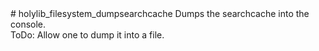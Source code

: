 <type name="holylib_filesystem_dumpsearchcache" category="" is="convar">
	<summary>
		# holylib_filesystem_dumpsearchcache
		Dumps the searchcache into the console.<br>
		ToDo: Allow one to dump it into a file.  
	</summary>
</type>